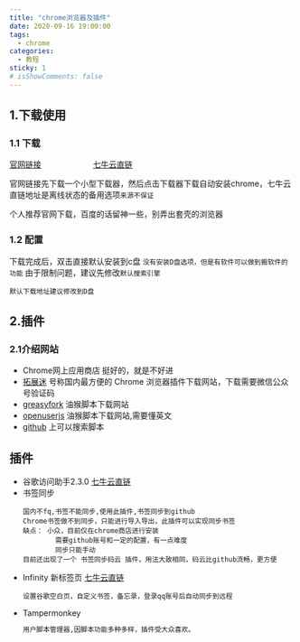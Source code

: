 ```yaml
---
title: "chrome浏览器及插件"
date: 2020-09-16 19:00:00
tags:
  - chrome
categories:
  - 教程
sticky: 1
# isShowComments: false
---
```


## 1.下载使用
### 1.1 下载
[官网链接][google_1] &emsp;&emsp;&emsp;&emsp;&emsp;&emsp; [七牛云直链][google_0] 

官网链接先下载一个小型下载器，然后点击下载器下载自动安装chrome，七牛云直链地址是离线状态的备用选项`来源不保证`

个人推荐官网下载，百度的话留神一些，别弄出套壳的浏览器
### 1.2 配置
下载完成后，双击直接默认安装到c盘
`没有安装D盘选项，但是有软件可以做到搬软件的功能`
由于限制问题，建议先修改`默认搜索引擎`

`默认下载地址建议修改到D盘`
## 2.插件
### 2.1介绍网站
* Chrome网上应用商店  挺好的，就是不好进
* [拓展迷][http_0] 号称国内最方便的 Chrome 浏览器插件下载网站，下载需要微信公众号验证码
* [greasyfork][http_2] 油猴脚本下载网站
* [openuserjs][http_3]  油猴脚本下载网站,需要懂英文
* [github][http_4] 上可以搜索脚本
## 插件
* 谷歌访问助手2.3.0 [七牛云直链][google_2]
* 书签同步  
	```scrtipt
	国内不fq,书签不能同步,使用此插件,书签同步到github
	Chrome书签做不到同步，只能进行导入导出，此插件可以实现同步书签
	缺点：	小众，目前仅在chrome商店进行安装
			需要github账号和一定的配置，有一点难度
			同步只能手动
	目前还出现了一个 书签同步码云 插件，用法大致相同，码云比github流畅，更方便
	```
* Infinity 新标签页 [七牛云直链][gooogle_3]
	```scrtipt
	设置谷歌空白页，自定义书签，备忘录，登录qq账号后自动同步到远程
	```
* Tampermonkey 
	```html
	用户脚本管理器,因脚本功能多种多样，插件受大众喜欢。
	```




[google_0]:http://qiniu.wpp47.top/id2/Software/Google/20200607165447/72.0.3626.121_chrome_installer_x64.exe 
[google_1]:https://www.google.cn/chrome/
[google_2]:http://qiniu.wpp47.top/id2/Software/Google/20200607165547/%E8%B0%B7%E6%AD%8C%E8%AE%BF%E9%97%AE%E5%8A%A9%E6%89%8B%E7%A0%B4%E8%A7%A3%E7%89%882.3.0.rar
[gooogle_3]:http://qiniu.wpp47.top/id2/Software/Google/20200607165544/Infinity%20%E6%96%B0%E6%A0%87%E7%AD%BE%E9%A1%B5%28%E7%99%BB%E5%BD%95qq%29.rar

[http_0]:https://www.extfans.com/
[http_2]:https://greasyfork.org/zh-CN
[http_3]:https://openuserjs.org/
[http_4]:https://github.com/